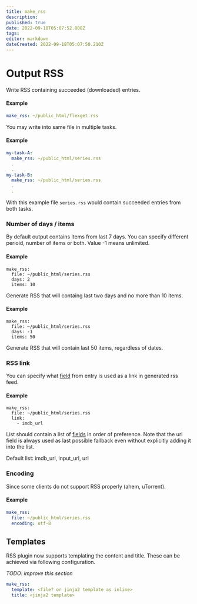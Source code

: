 ```yaml
---
title: make_rss
description: 
published: true
date: 2022-09-18T05:07:52.808Z
tags: 
editor: markdown
dateCreated: 2022-09-18T05:07:50.210Z
---
```


# Output RSS

Write RSS containing succeeded (downloaded) entries.

#### Example
```yaml
make_rss: ~/public_html/flexget.rss
```

You may write into same file in multiple tasks.

#### Example
```yaml
my-task-A:
  make_rss: ~/public_html/series.rss
  .
  .
my-task-B:
  make_rss: ~/public_html/series.rss
  .
  .
```

With this example file `series.rss` would contain succeeded
entries from both tasks.

### Number of days / items
        
By default output contains items from last 7 days. You can specify
different perioid, number of items or both. Value -1 means unlimited.
        
#### Example
        
```
make_rss:
  file: ~/public_html/series.rss
  days: 2
  items: 10
```
          
Generate RSS that will containg last two days and no more than 10 items.
        
#### Example
```
make_rss:
  file: ~/public_html/series.rss
  days: -1
  items: 50
```
          
Generate RSS that will contain last 50 items, regardless of dates.
        
### RSS link
        
You can specify what [field](/Entry) from entry is used as a link in generated rss feed.
        
#### Example
```
make_rss:
  file: ~/public_html/series.rss
  link:
    - imdb_url
```
            
List should contain a list of [fields](/Entry) in order of preference.
Note that the url field is always used as last possible fallback
even without explicitly adding it into the list.
        
Default list: imdb_url, input_url, url

### Encoding
Since some clients do not support RSS properly (ahem, uTorrent). 

#### Example
```yaml
make_rss:
  file: ~/public_html/series.rss
  encoding: utf-8
```

## Templates
RSS plugin now supports templating the content and title. These can be achieved via following configuration.

*TODO: improve this section*

```yaml
make_rss:
  template: <file? or jinja2 template as inline>
  title: <jinja2 template>
```